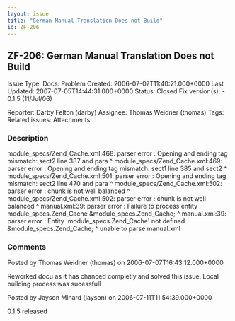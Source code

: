 ```yaml
---
layout: issue
title: "German Manual Translation Does not Build"
id: ZF-206
---
```


ZF-206: German Manual Translation Does not Build
------------------------------------------------

 Issue Type: Docs: Problem Created: 2006-07-07T11:40:21.000+0000 Last Updated: 2007-07-05T14:44:31.000+0000 Status: Closed Fix version(s): - 0.1.5 (11/Jul/06)
 
 Reporter:  Darby Felton (darby)  Assignee:  Thomas Weidner (thomas)  Tags: 
 Related issues: 
 Attachments: 
### Description

module\_specs/Zend\_Cache.xml:468: parser error : Opening and ending tag mismatch: sect2 line 387 and para ^ module\_specs/Zend\_Cache.xml:469: parser error : Opening and ending tag mismatch: sect1 line 385 and sect2 ^ module\_specs/Zend\_Cache.xml:501: parser error : Opening and ending tag mismatch: sect2 line 470 and para ^ module\_specs/Zend\_Cache.xml:502: parser error : chunk is not well balanced ^ module\_specs/Zend\_Cache.xml:502: parser error : chunk is not well balanced ^ manual.xml:39: parser error : Failure to process entity module\_specs.Zend\_Cache &module\_specs.Zend\_Cache; ^ manual.xml:39: parser error : Entity 'module\_specs.Zend\_Cache' not defined &module\_specs.Zend\_Cache; ^ unable to parse manual.xml

 

 

### Comments

Posted by Thomas Weidner (thomas) on 2006-07-07T16:43:12.000+0000

Reworked docu as it has chanced completly and solved this issue. Local building process was sucessfull

 

 

Posted by Jayson Minard (jayson) on 2006-07-11T11:54:39.000+0000

0.1.5 released

 

 